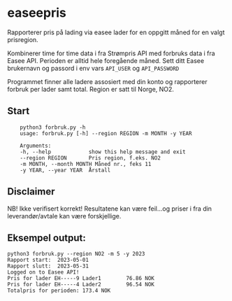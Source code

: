 # easeepris
Rapporterer pris på lading via easee lader for en oppgitt måned for en valgt prisregion.

Kombinerer time for time data i fra Strømpris API med forbruks data i fra Easee API.
Perioden er alltid hele foregående måned.
Sett ditt Easee brukernavn og passord i env vars ```API_USER``` og ```API_PASSWORD``` 

Programmet finner alle ladere assosiert med din konto og rapporterer forbruk per lader samt total.
Region er satt til Norge, NO2.

## Start

        python3 forbruk.py -h
        usage: forbruk.py [-h] --region REGION -m MONTH -y YEAR

        Arguments:
        -h, --help            show this help message and exit
        --region REGION       Pris region, f.eks. NO2
        -m MONTH, --month MONTH Måned nr., feks 11
        -y YEAR, --year YEAR  Årstall

## Disclaimer
NB! Ikke verifisert korrekt! Resultatene kan være feil...og priser i fra din leverandør/avtale kan være forskjellige.

## Eksempel output:
```
python3 forbruk.py --region NO2 -m 5 -y 2023
Rapport start:  2023-05-01
Rapport slutt:  2023-05-31
Logged on to Easee API!
Pris for lader EH-----9 Lader1        76.86 NOK
Pris for lader EH-----4 Lader2        96.54 NOK
Totalpris for perioden: 173.4 NOK
```